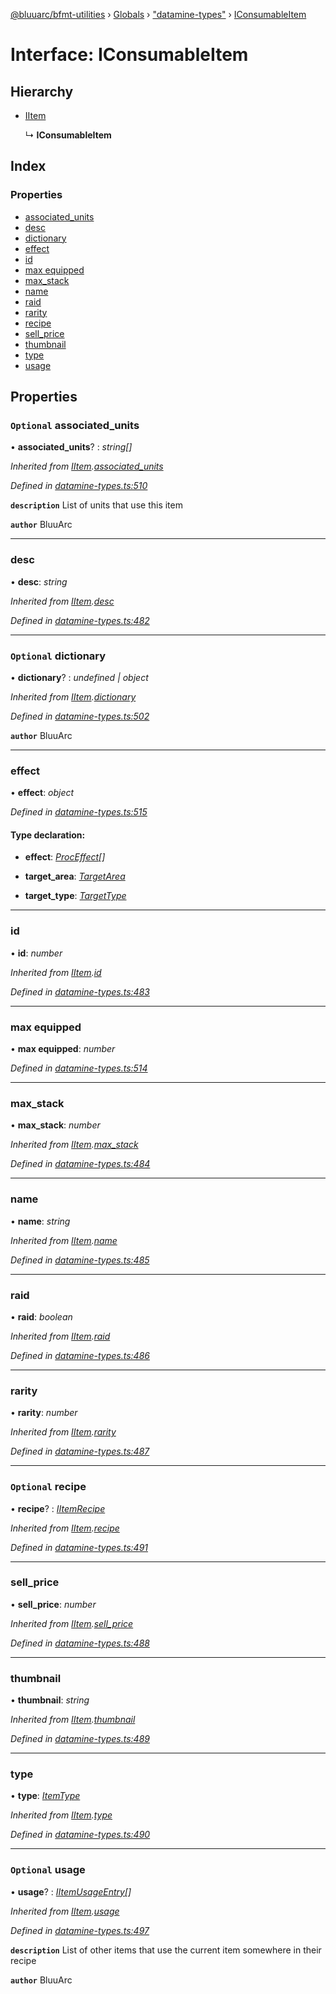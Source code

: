 [@bluuarc/bfmt-utilities](../README.md) › [Globals](../globals.md) › ["datamine-types"](../modules/_datamine_types_.md) › [IConsumableItem](_datamine_types_.iconsumableitem.md)

# Interface: IConsumableItem

## Hierarchy

* [IItem](_datamine_types_.iitem.md)

  ↳ **IConsumableItem**

## Index

### Properties

* [associated_units](_datamine_types_.iconsumableitem.md#optional-associated_units)
* [desc](_datamine_types_.iconsumableitem.md#desc)
* [dictionary](_datamine_types_.iconsumableitem.md#optional-dictionary)
* [effect](_datamine_types_.iconsumableitem.md#effect)
* [id](_datamine_types_.iconsumableitem.md#id)
* [max equipped](_datamine_types_.iconsumableitem.md#max-equipped)
* [max_stack](_datamine_types_.iconsumableitem.md#max_stack)
* [name](_datamine_types_.iconsumableitem.md#name)
* [raid](_datamine_types_.iconsumableitem.md#raid)
* [rarity](_datamine_types_.iconsumableitem.md#rarity)
* [recipe](_datamine_types_.iconsumableitem.md#optional-recipe)
* [sell_price](_datamine_types_.iconsumableitem.md#sell_price)
* [thumbnail](_datamine_types_.iconsumableitem.md#thumbnail)
* [type](_datamine_types_.iconsumableitem.md#type)
* [usage](_datamine_types_.iconsumableitem.md#optional-usage)

## Properties

### `Optional` associated_units

• **associated_units**? : *string[]*

*Inherited from [IItem](_datamine_types_.iitem.md).[associated_units](_datamine_types_.iitem.md#optional-associated_units)*

*Defined in [datamine-types.ts:510](https://github.com/BluuArc/bfmt-utilities/blob/master/src/datamine-types.ts#L510)*

**`description`** List of units that use this item

**`author`** BluuArc

___

###  desc

• **desc**: *string*

*Inherited from [IItem](_datamine_types_.iitem.md).[desc](_datamine_types_.iitem.md#desc)*

*Defined in [datamine-types.ts:482](https://github.com/BluuArc/bfmt-utilities/blob/master/src/datamine-types.ts#L482)*

___

### `Optional` dictionary

• **dictionary**? : *undefined | object*

*Inherited from [IItem](_datamine_types_.iitem.md).[dictionary](_datamine_types_.iitem.md#optional-dictionary)*

*Defined in [datamine-types.ts:502](https://github.com/BluuArc/bfmt-utilities/blob/master/src/datamine-types.ts#L502)*

**`author`** BluuArc

___

###  effect

• **effect**: *object*

*Defined in [datamine-types.ts:515](https://github.com/BluuArc/bfmt-utilities/blob/master/src/datamine-types.ts#L515)*

#### Type declaration:

* **effect**: *[ProcEffect](../modules/_datamine_types_.md#proceffect)[]*

* **target_area**: *[TargetArea](../enums/_datamine_types_.targetarea.md)*

* **target_type**: *[TargetType](../enums/_datamine_types_.targettype.md)*

___

###  id

• **id**: *number*

*Inherited from [IItem](_datamine_types_.iitem.md).[id](_datamine_types_.iitem.md#id)*

*Defined in [datamine-types.ts:483](https://github.com/BluuArc/bfmt-utilities/blob/master/src/datamine-types.ts#L483)*

___

###  max equipped

• **max equipped**: *number*

*Defined in [datamine-types.ts:514](https://github.com/BluuArc/bfmt-utilities/blob/master/src/datamine-types.ts#L514)*

___

###  max_stack

• **max_stack**: *number*

*Inherited from [IItem](_datamine_types_.iitem.md).[max_stack](_datamine_types_.iitem.md#max_stack)*

*Defined in [datamine-types.ts:484](https://github.com/BluuArc/bfmt-utilities/blob/master/src/datamine-types.ts#L484)*

___

###  name

• **name**: *string*

*Inherited from [IItem](_datamine_types_.iitem.md).[name](_datamine_types_.iitem.md#name)*

*Defined in [datamine-types.ts:485](https://github.com/BluuArc/bfmt-utilities/blob/master/src/datamine-types.ts#L485)*

___

###  raid

• **raid**: *boolean*

*Inherited from [IItem](_datamine_types_.iitem.md).[raid](_datamine_types_.iitem.md#raid)*

*Defined in [datamine-types.ts:486](https://github.com/BluuArc/bfmt-utilities/blob/master/src/datamine-types.ts#L486)*

___

###  rarity

• **rarity**: *number*

*Inherited from [IItem](_datamine_types_.iitem.md).[rarity](_datamine_types_.iitem.md#rarity)*

*Defined in [datamine-types.ts:487](https://github.com/BluuArc/bfmt-utilities/blob/master/src/datamine-types.ts#L487)*

___

### `Optional` recipe

• **recipe**? : *[IItemRecipe](_datamine_types_.iitemrecipe.md)*

*Inherited from [IItem](_datamine_types_.iitem.md).[recipe](_datamine_types_.iitem.md#optional-recipe)*

*Defined in [datamine-types.ts:491](https://github.com/BluuArc/bfmt-utilities/blob/master/src/datamine-types.ts#L491)*

___

###  sell_price

• **sell_price**: *number*

*Inherited from [IItem](_datamine_types_.iitem.md).[sell_price](_datamine_types_.iitem.md#sell_price)*

*Defined in [datamine-types.ts:488](https://github.com/BluuArc/bfmt-utilities/blob/master/src/datamine-types.ts#L488)*

___

###  thumbnail

• **thumbnail**: *string*

*Inherited from [IItem](_datamine_types_.iitem.md).[thumbnail](_datamine_types_.iitem.md#thumbnail)*

*Defined in [datamine-types.ts:489](https://github.com/BluuArc/bfmt-utilities/blob/master/src/datamine-types.ts#L489)*

___

###  type

• **type**: *[ItemType](../enums/_datamine_types_.itemtype.md)*

*Inherited from [IItem](_datamine_types_.iitem.md).[type](_datamine_types_.iitem.md#type)*

*Defined in [datamine-types.ts:490](https://github.com/BluuArc/bfmt-utilities/blob/master/src/datamine-types.ts#L490)*

___

### `Optional` usage

• **usage**? : *[IItemUsageEntry](_datamine_types_.iitemusageentry.md)[]*

*Inherited from [IItem](_datamine_types_.iitem.md).[usage](_datamine_types_.iitem.md#optional-usage)*

*Defined in [datamine-types.ts:497](https://github.com/BluuArc/bfmt-utilities/blob/master/src/datamine-types.ts#L497)*

**`description`** List of other items that use the current item somewhere in their recipe

**`author`** BluuArc
